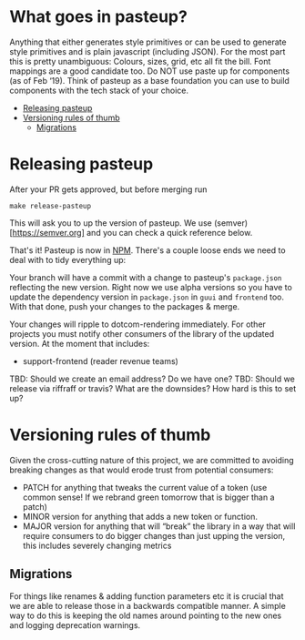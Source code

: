 # What goes in pasteup?

Anything that either generates style primitives or can be used to generate style primitives and is plain javascript (including JSON). For the most part this is pretty unambiguous: Colours, sizes, grid, etc all fit the bill. Font mappings are a good candidate too. Do NOT use paste up for components (as of Feb ‘19).
Think of pasteup as a base foundation you can use to build components with the tech stack of your choice.

<!-- START doctoc generated TOC please keep comment here to allow auto update -->
<!-- DON'T EDIT THIS SECTION, INSTEAD RE-RUN doctoc TO UPDATE -->
<!-- Automatically created with yarn run createtoc and on push hook -->

- [Releasing pasteup](#releasing-pasteup)
- [Versioning rules of thumb](#versioning-rules-of-thumb)
  - [Migrations](#migrations)

<!-- END doctoc generated TOC please keep comment here to allow auto update -->

# Releasing pasteup

After your PR gets approved, but before merging run

```
make release-pasteup
```

This will ask you to up the version of pasteup. We use (semver)[https://semver.org] and you can check a quick reference below.

That's it! Pasteup is now in [NPM](https://www.npmjs.com/package/@guardian/pasteup). There's a couple loose ends we need to deal with to tidy everything up:

Your branch will have a commit with a change to pasteup's `package.json` reflecting the new version. Right now we use alpha versions so you have to update the dependency version in `package.json` in `guui` and `frontend` too. With that done, push your changes to the packages & merge.

Your changes will ripple to dotcom-rendering immediately. For other projects you must notify other consumers of the library of the updated version. At the moment that includes:

-   support-frontend (reader revenue teams)

TBD: Should we create an email address? Do we have one?
TBD: Should we release via riffraff or travis? What are the downsides? How hard is this to set up?

# Versioning rules of thumb

Given the cross-cutting nature of this project, we are committed to avoiding breaking changes as that would erode trust from potential consumers:

-   PATCH for anything that tweaks the current value of a token (use common sense! If we rebrand green tomorrow that is bigger than a patch)
-   MINOR version for anything that adds a new token or function.
-   MAJOR version for anything that will “break” the library in a way that will require consumers to do bigger changes than just upping the version, this includes severely changing metrics

## Migrations

For things like renames & adding function parameters etc it is crucial that we are able to release those in a backwards compatible manner. A simple way to do this is keeping the old names around pointing to the new ones and logging deprecation warnings.
